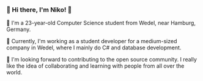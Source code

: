 ### 👋 Hi there, I'm Niko! 👋

🌱 I'm a 23-year-old Computer Science student from Wedel, near Hamburg, Germany.

🔭 Currently, I'm working as a student developer for a medium-sized company in Wedel, where I mainly do C# and database development.

👯 I'm looking forward to contributing to the open source community. I really like the idea of collaborating and learning with people from all over the world.
<!--
**nikolaspoczekaj/nikolaspoczekaj** is a ✨ _special_ ✨ repository because its `README.md` (this file) appears on your GitHub profile.

Here are some ideas to get you started:

- 🔭 I’m currently working on ...
- 🌱 I’m currently learning ...
- 👯 I’m looking to collaborate on ...
- 🤔 I’m looking for help with ...
- 💬 Ask me about ...
- 📫 How to reach me: ...
- 😄 Pronouns: ...
- ⚡ Fun fact: ...
-->
